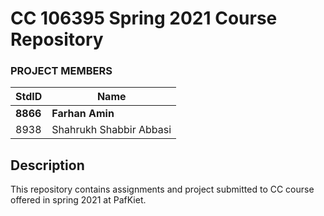 # CC 106395 Spring 2021 Course Repository #
### PROJECT MEMBERS ###
StdID  | Name
------------  | ----------
**8866**  | **Farhan Amin**
8938 | Shahrukh Shabbir Abbasi

## Description ##
This repository contains assignments and project submitted to CC course offered in spring 2021 at PafKiet. 
